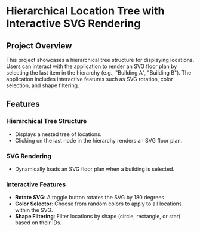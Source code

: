 # Hierarchical Location Tree with Interactive SVG Rendering

## Project Overview

This project showcases a hierarchical tree structure for displaying locations. Users can interact with the application to render an SVG floor plan by selecting the last item in the hierarchy (e.g., "Building A", "Building B"). The application includes interactive features such as SVG rotation, color selection, and shape filtering.

## Features

### Hierarchical Tree Structure
- Displays a nested tree of locations.
- Clicking on the last node in the hierarchy renders an SVG floor plan.

### SVG Rendering
- Dynamically loads an SVG floor plan when a building is selected.

### Interactive Features
- **Rotate SVG**: A toggle button rotates the SVG by 180 degrees.
- **Color Selector**: Choose from random colors to apply to all locations within the SVG.
- **Shape Filtering**: Filter locations by shape (circle, rectangle, or star) based on their IDs.
